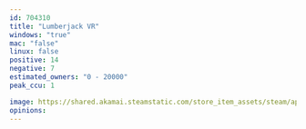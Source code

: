 ```yaml
---
id: 704310
title: "Lumberjack VR"
windows: "true"
mac: "false"
linux: false
positive: 14
negative: 7
estimated_owners: "0 - 20000"
peak_ccu: 1

image: https://shared.akamai.steamstatic.com/store_item_assets/steam/apps/704310/header.jpg?t=1598800898
opinions:
---
```

